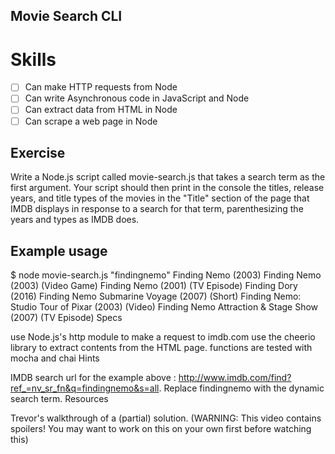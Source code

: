 ## Movie Search CLI
# Skills

- [ ] Can make HTTP requests from Node
- [ ] Can write Asynchronous code in JavaScript and Node
- [ ] Can extract data from HTML in Node
- [ ] Can scrape a web page in Node

## Exercise

Write a Node.js script called movie-search.js that takes a search term as the first argument. Your script should then print in the console the titles, release years, and title types of the movies in the "Title" section of the page that IMDB displays in response to a search for that term, parenthesizing the years and types as IMDB does.

## Example usage

$ node movie-search.js "findingnemo"
Finding Nemo (2003)
Finding Nemo (2003) (Video Game)
Finding Nemo (2001) (TV Episode)
Finding Dory (2016)
Finding Nemo Submarine Voyage (2007) (Short)
Finding Nemo: Studio Tour of Pixar (2003) (Video)
Finding Nemo Attraction & Stage Show (2007) (TV Episode)
Specs

use Node.js's http module to make a request to imdb.com
use the cheerio library to extract contents from the HTML page.
functions are tested with mocha and chai
Hints

IMDB search url for the example above : http://www.imdb.com/find?ref_=nv_sr_fn&q=findingnemo&s=all. Replace findingnemo with the dynamic search term.
Resources

Trevor's walkthrough of a (partial) solution. (WARNING: This video contains spoilers! You may want to work on this on your own first before watching this)
